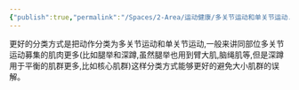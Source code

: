 ```yaml
---
{"publish":true,"permalink":"/Spaces/2-Area/运动健康/多关节运动和单关节运动.md","title":"多关节运动和单关节运动","created":"2022-10-13","modified":"2023-03-14","published":"2025-07-29T23:04:11.879+08:00","cssclasses":""}
---
```



更好的分类方式是把动作分类为多关节运动和单关节运动,一般来讲同部位多关节运动募集的肌肉更多(比如腿举和深蹲,虽然腿举也用到臂大肌,脑绳肌等,但是深蹲用于平衡的肌群更多,比如核心肌群)这样分类方式能够更好的避免大小肌群的误解。